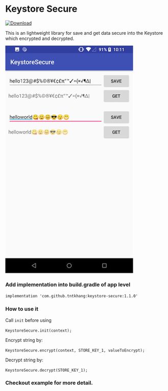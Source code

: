 # Keystore Secure

[ ![Download](https://api.bintray.com/packages/tntkhang/maven/keystore-secure/images/download.svg?version=1.1.0) ](https://bintray.com/tntkhang/maven/keystore-secure/1.1.0/link)

This is an lightweight library for save and get data secure into the Keystore which encrypted and decrypted.

![screenshot](screenshot.png)

### Add implementation into build.gradle of app level

`
implementation 'com.github.tntkhang:keystore-secure:1.1.0'
`
### How to use it

Call `init` before using

`
KeystoreSecure.init(context);
`

Encrypt string by:

`
KeystoreSecure.encrypt(context, STORE_KEY_1, valueToEncrypt);
`

Decrypt string by:

`
KeystoreSecure.decrypt(STORE_KEY_1);
`


### Checkout example for more detail.
